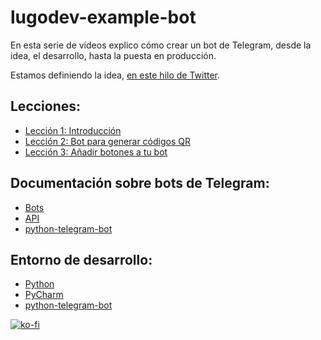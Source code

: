# lugodev-example-bot

En esta serie de vídeos explico cómo crear un bot de Telegram, desde la idea, el desarrollo, hasta la puesta en producción.

Estamos definiendo la idea, [en este hilo de Twitter](https://twitter.com/i/status/1311765358387187712).

## Lecciones:
- [Lección 1: Introducción](https://link.lugodev.com/telegram-bot-clase-1)
- [Lección 2: Bot para generar códigos QR](https://link.lugodev.com/telegram-bot-clase-2)
- [Lección 3: Añadir botones a tu bot](https://link.lugodev.com/telegram-bot-clase-3)

## Documentación sobre bots de Telegram:
- [Bots](https://core.telegram.org/bots)
- [API](https://core.telegram.org/api)
- [python-telegram-bot](https://python-telegram-bot.readthedocs.io/en/stable)

## Entorno de desarrollo:
- [Python](https://www.python.org/downloads)
- [PyCharm](https://www.jetbrains.com/es-es/pycharm/download)
- [python-telegram-bot](https://python-telegram-bot.org)

[![ko-fi](https://www.ko-fi.com/img/githubbutton_sm.svg)](https://ko-fi.com/X8X51FNRV)
